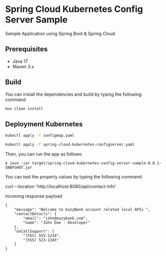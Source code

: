 # Spring Cloud Kubernetes Config Server Sample
 Sample Application using Spring Boot & Spring Cloud

## Prerequisites

* Java 17
* Maven 3.x

## Build

You can install the dependencies and build by typing the following command

```sh
mvn clean install
```

## Deployment Kubernetes

```sh
kubectl apply -f configmap.yaml
```

```sh
kubectl apply -f spring-cloud-kubernetes-configserver.yaml
```

Then, you can run the app as follows:

```
$ java -jar target/spring-cloud-kubernetes-config-server-sample-0.0.1-SNAPSHOT.jar
```

You can test the property values by typing the following command

curl --location 'http://localhost:8080/api/contact-info'


incoming response payload

```
{
    "message": "Welcome to EazyBank account related local APIs ",
    "contactDetails": {
        "email": "john@eazybank.com",
        "name": "John Doe - Developer"
    },
    "onCallSupport": [
        "(555) 555-1234",
        "(555) 523-1345"
    ]
}
```